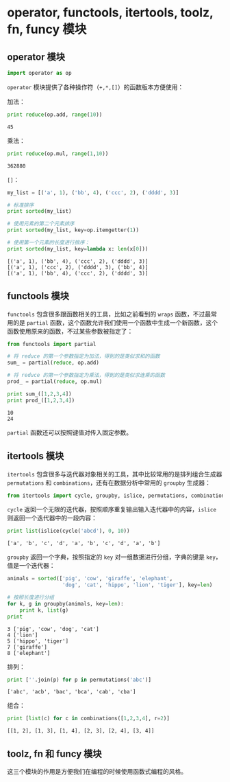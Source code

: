 
# operator, functools, itertools, toolz, fn, funcy 模块

## operator 模块


```python
import operator as op
```

`operator` 模块提供了各种操作符（`+,*,[]`）的函数版本方便使用：

加法：


```python
print reduce(op.add, range(10))
```

    45


乘法：


```python
print reduce(op.mul, range(1,10))
```

    362880


`[]`：


```python
my_list = [('a', 1), ('bb', 4), ('ccc', 2), ('dddd', 3)]

# 标准排序
print sorted(my_list)

# 使用元素的第二个元素排序
print sorted(my_list, key=op.itemgetter(1))

# 使用第一个元素的长度进行排序：
print sorted(my_list, key=lambda x: len(x[0]))
```

    [('a', 1), ('bb', 4), ('ccc', 2), ('dddd', 3)]
    [('a', 1), ('ccc', 2), ('dddd', 3), ('bb', 4)]
    [('a', 1), ('bb', 4), ('ccc', 2), ('dddd', 3)]


## functools 模块

`functools` 包含很多跟函数相关的工具，比如之前看到的 `wraps` 函数，不过最常用的是 `partial` 函数，这个函数允许我们使用一个函数中生成一个新函数，这个函数使用原来的函数，不过某些参数被指定了：


```python
from functools import partial

# 将 reduce 的第一个参数指定为加法，得到的是类似求和的函数
sum_ = partial(reduce, op.add)

# 将 reduce 的第一个参数指定为乘法，得到的是类似求连乘的函数
prod_ = partial(reduce, op.mul)

print sum_([1,2,3,4])
print prod_([1,2,3,4])
```

    10
    24


`partial` 函数还可以按照键值对传入固定参数。

## itertools 模块

`itertools` 包含很多与迭代器对象相关的工具，其中比较常用的是排列组合生成器 `permutations` 和 `combinations`，还有在数据分析中常用的 `groupby` 生成器：


```python
from itertools import cycle, groupby, islice, permutations, combinations
```

`cycle` 返回一个无限的迭代器，按照顺序重复输出输入迭代器中的内容，`islice` 则返回一个迭代器中的一段内容：


```python
print list(islice(cycle('abcd'), 0, 10))
```

    ['a', 'b', 'c', 'd', 'a', 'b', 'c', 'd', 'a', 'b']


`groupby` 返回一个字典，按照指定的 `key` 对一组数据进行分组，字典的键是 `key`，值是一个迭代器： 


```python
animals = sorted(['pig', 'cow', 'giraffe', 'elephant',
                  'dog', 'cat', 'hippo', 'lion', 'tiger'], key=len)

# 按照长度进行分组
for k, g in groupby(animals, key=len):
    print k, list(g)
print
```

    3 ['pig', 'cow', 'dog', 'cat']
    4 ['lion']
    5 ['hippo', 'tiger']
    7 ['giraffe']
    8 ['elephant']
    


排列：


```python
print [''.join(p) for p in permutations('abc')]
```

    ['abc', 'acb', 'bac', 'bca', 'cab', 'cba']


组合：


```python
print [list(c) for c in combinations([1,2,3,4], r=2)]
```

    [[1, 2], [1, 3], [1, 4], [2, 3], [2, 4], [3, 4]]


## toolz, fn 和 funcy 模块

这三个模块的作用是方便我们在编程的时候使用函数式编程的风格。
